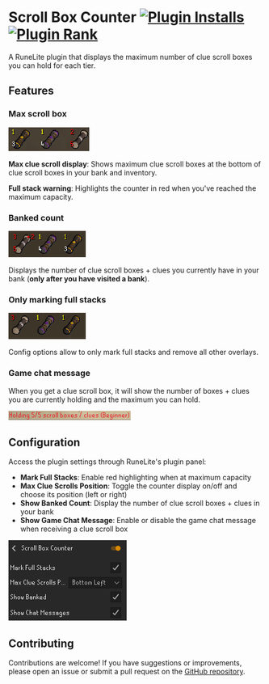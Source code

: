 # Scroll Box Counter [![Plugin Installs](https://img.shields.io/endpoint?url=https://api.runelite.net/pluginhub/shields/installs/plugin/scrollboxcounter)](https://runelite.net/plugin-hub/thelaakes) [![Plugin Rank](https://img.shields.io/endpoint?url=https://api.runelite.net/pluginhub/shields/rank/plugin/scrollboxcounter)](https://runelite.net/plugin-hub)


A RuneLite plugin that displays the maximum number of clue scroll boxes you can hold for each tier.

## Features

### Max scroll box 
![Plugin demonstration showing counter overlay on clue scroll boxes in bank](bank_demo_all_settings.png)

**Max clue scroll display**: Shows maximum clue scroll boxes at the bottom of clue scroll boxes in your bank and inventory.

**Full stack warning**: Highlights the counter in red when you've reached the maximum capacity.



### Banked count

![Plugin demonstration showing counter overlay on clue scroll boxes in inventory](inv_demo_all_settings.png)

Displays the number of clue scroll boxes + clues you currently have in your bank (**only after you have visited a bank**).

### Only marking full stacks
![Plugin demonstration showing counter overlay on clue scroll boxes](demo_only_mark.png)

Config options allow to only mark full stacks and remove all other overlays.

### Game chat message
When you get a clue scroll box, it will show the number of boxes + clues you are currently holding and the maximum you can hold.

![Plugin demonstration showing game chat message when receiving a clue scroll box](chat_message_demo.png)
## Configuration

Access the plugin settings through RuneLite's plugin panel:

- **Mark Full Stacks**: Enable red highlighting when at maximum capacity
- **Max Clue Scrolls Position**: Toggle the counter display on/off and choose its position (left or right)
- **Show Banked Count**: Display the number of clue scroll boxes + clues in your bank
- **Show Game Chat Message**: Enable or disable the game chat message when receiving a clue scroll box

![Plugin configuration panel](config.png)

## Contributing
Contributions are welcome! If you have suggestions or improvements, please open an issue or submit a pull request on the [GitHub repository](https://github.com/thelaakes/scrollboxcounter).